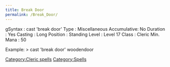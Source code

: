 ```yaml
---
title: Break Door
permalink: /Break_Door/
---
```


<nowiki>gSyntax : cast 'break door' Type : Miscellaneous Accumulative:
No Duration : Yes Casting : Long Position : Standing Level : Level 17
Class : Cleric Min. Mana : 50

</pre>

Example: \> cast 'break door' woodendoor

[Category:Cleric spells](Category:Cleric_spells "wikilink")
[Category:Spells](Category:Spells "wikilink")